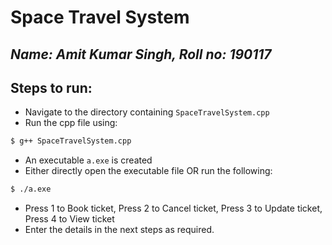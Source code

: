 # Space Travel System
## _Name: Amit Kumar Singh, Roll no: 190117_
## Steps to run:
* Navigate to the directory containing ```SpaceTravelSystem.cpp```
* Run the cpp file using:
```sh
$ g++ SpaceTravelSystem.cpp
```
* An executable ```a.exe``` is created 
* Either directly open the executable file OR run the following:
```sh
$ ./a.exe
```
* Press 1 to Book ticket, Press 2 to Cancel ticket, Press 3 to Update ticket, Press 4 to View ticket
* Enter the details in the next steps as required.
